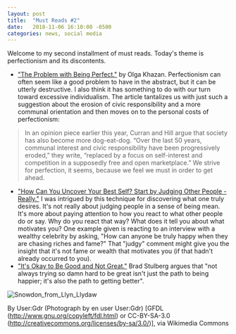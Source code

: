 ```yaml
---
layout: post
title:  "Must Reads #2"
date:   2018-11-06 16:10:00 -0500
categories: news, social media
---
```

Welcome to my second installment of must reads.  Today's theme is perfectionism and its discontents.
 
* ["The Problem with Being Perfect."](https://www.theatlantic.com/health/archive/2018/11/how-perfectionism-can-be-destructive/574837/) by Olga Khazan.  Perfectionism can often seem like a good problem to have in the abstract, but it can be utterly destructive.  I also think it has something to do with our turn toward excessive individualism.  The article tantalizes us with just such a suggestion about the erosion of civic responsibility and a more communal orientation and then moves on to the personal costs of perfectionism:

>In an opinion piece earlier this year, Curran and Hill argue that society has also become more dog-eat-dog. “Over the last 50 years, communal interest and civic responsibility have been progressively eroded,” they write, “replaced by a focus on self-interest and competition in a supposedly free and open marketplace.” We strive for perfection, it seems, because we feel we must in order to get ahead.

* ["How Can You Uncover Your Best Self? Start by Judging Other People - Really."](https://ideas.ted.com/how-can-you-uncover-your-best-self-start-by-judging-other-people-really/) I was intrigued by this technique for discovering what one truly desires.  It's not really about judging people in a sense of being mean. It's more about paying attention to how you react to what other people do or say.  Why do you react that way?  What does it tell you about what motivates you?  One example given is reacting to an interview with a wealthy celebrity by asking, "How can anyone be truly happy when they are chasing riches and fame?"  That "judgy" comment might give you the insight that it's not fame or wealth that motivates you (if that hadn't already occurred to you).
* ["It's Okay to Be Good and Not Great."](https://www.outsideonline.com/2348226/case-being-good-enough)  Brad Stulberg argues that "not always trying so damn hard to be great isn't just the path to being happier; it's also the path to getting better".


![Snowdon_from_Llyn_Llydaw](https://upload.wikimedia.org/wikipedia/commons/c/c0/Snowdon_from_Llyn_Llydaw.jpg) 

By User:Gdr (Photograph by en user User:Gdr) [GFDL (http://www.gnu.org/copyleft/fdl.html) or CC-BY-SA-3.0 (http://creativecommons.org/licenses/by-sa/3.0/)], via Wikimedia Commons

